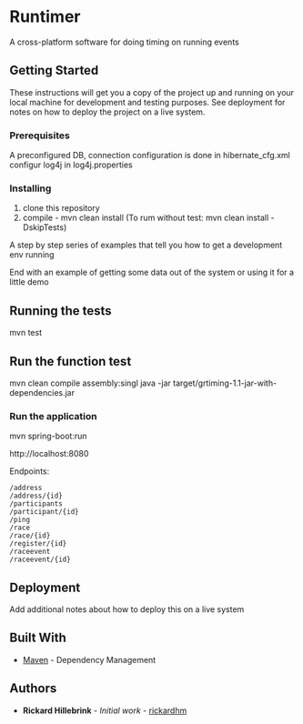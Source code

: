 # Runtimer

A cross-platform software for doing timing on running events

## Getting Started

These instructions will get you a copy of the project up and running on your local machine for development and testing purposes. See deployment for notes on how to deploy the project on a live system.

### Prerequisites

A preconfigured DB, connection configuration is done in hibernate_cfg.xml
configur log4j in log4j.properties 

### Installing

1. clone this repository
1. compile - mvn clean install (To rum without test: mvn clean install -DskipTests)

A step by step series of examples that tell you how to get a development env running

End with an example of getting some data out of the system or using it for a little demo

## Running the tests

mvn test

## Run the function test
mvn clean compile assembly:singl
java -jar target/grtiming-1.1-jar-with-dependencies.jar

### Run the application

mvn spring-boot:run

http://localhost:8080

Endpoints:
```
/address
/address/{id}
/participants
/participant/{id}
/ping
/race
/race/{id}
/register/{id}
/raceevent
/raceevent/{id}
```

## Deployment

Add additional notes about how to deploy this on a live system

## Built With

* [Maven](https://maven.apache.org/) - Dependency Management

## Authors

* **Rickard Hillebrink** - *Initial work* - [rickardhm](https://github.com/rickardhm)
